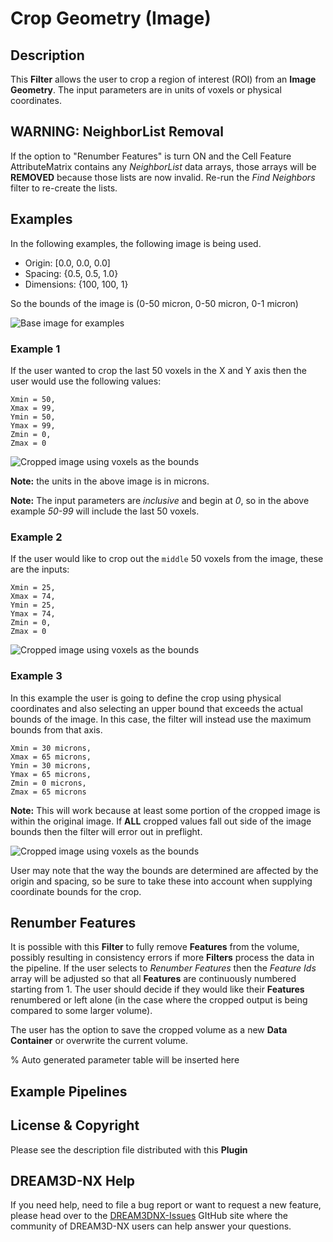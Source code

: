 # Crop Geometry (Image)

## Description

This **Filter** allows the user to crop a region of interest (ROI) from an **Image Geometry**.  The input parameters are in units of voxels or physical coordinates.  


## WARNING: NeighborList Removal

If the option to "Renumber Features" is turn ON and the Cell Feature AttributeMatrix contains any *NeighborList* data arrays, those arrays will be **REMOVED** because those lists are now invalid. Re-run the *Find Neighbors* filter to re-create the lists.


## Examples

In the following examples, the following image is being used.

- Origin:     [0.0, 0.0, 0.0]
- Spacing:    {0.5, 0.5, 1.0}
- Dimensions: {100, 100, 1}

So the bounds of the image is (0-50 micron, 0-50 micron, 0-1 micron)

![Base image for examples](Images/CropImageGeometry_1.png)

### Example 1

If the user wanted to crop the last 50 voxels in the X and Y axis then the user would use the following values:

    Xmin = 50,
    Xmax = 99,
    Ymin = 50,
    Ymax = 99,
    Zmin = 0,
    Zmax = 0 

![Cropped image using voxels as the bounds](Images/CropImageGeometry_2.png)

**Note:** the units in the above image is in microns.

**Note:** The input parameters are *inclusive* and begin at *0*, so in the above example *50-99* will include the last 50 voxels.

### Example 2

If the user would like to crop out the `middle` 50 voxels from the image, these are the inputs:

    Xmin = 25,
    Xmax = 74,
    Ymin = 25,
    Ymax = 74,
    Zmin = 0,
    Zmax = 0

![Cropped image using voxels as the bounds](Images/CropImageGeometry_3.png)

### Example 3

In this example the user is going to define the crop using physical coordinates and also selecting an upper bound that exceeds the actual bounds of the image. In this case, the filter will instead use the maximum bounds from that axis.

    Xmin = 30 microns,
    Xmax = 65 microns,
    Ymin = 30 microns,
    Ymax = 65 microns,
    Zmin = 0 microns,
    Zmax = 65 microns

**Note:** This will work because at least some portion of the cropped image is within the original image. If **ALL** cropped values fall out side of the image bounds then the filter will error out in preflight.

![Cropped image using voxels as the bounds](Images/CropImageGeometry_4.png)

User may note that the way the bounds are determined are affected by the origin and spacing, so be sure to take these into account when supplying coordinate bounds for the crop.

## Renumber Features

It is possible with this **Filter** to fully remove **Features** from the volume, possibly resulting in consistency errors if more **Filters** process the data in the pipeline. If the user selects to *Renumber Features* then the *Feature Ids* array will be adjusted so that all **Features** are continuously numbered starting from 1. The user should decide if they would like their **Features** renumbered or left alone (in the case where the cropped output is being compared to some larger volume).

The user has the option to save the cropped volume as a new **Data Container** or overwrite the current volume.

% Auto generated parameter table will be inserted here

## Example Pipelines

## License & Copyright

Please see the description file distributed with this **Plugin**

## DREAM3D-NX Help

If you need help, need to file a bug report or want to request a new feature, please head over to the [DREAM3DNX-Issues](https://github.com/BlueQuartzSoftware/DREAM3DNX-Issues/discussions) GItHub site where the community of DREAM3D-NX users can help answer your questions.
